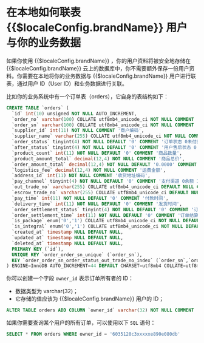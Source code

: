 # 在本地如何联表 {{$localeConfig.brandName}} 用户与你的业务数据

<LastUpdated/>

如果你使用 {{$localeConfig.brandName}} ，你的用户资料将被安全地存储在 {{$localeConfig.brandName}} 云上的数据库中，你不需要额外保存一份用户资料。你需要在本地将你的业务数据与 {{$localeConfig.brandName}} 用户进行联表，通过用户 ID（User ID）和业务数据进行关联。

比如你的业务系统中有一个订单表（orders），它自身的表结构如下：

```sql
CREATE TABLE `orders` (
  `id` int(10) unsigned NOT NULL AUTO_INCREMENT,
  `order_no` varchar(100) COLLATE utf8mb4_unicode_ci NOT NULL COMMENT '订单编号',
  `order_sn` varchar(100) COLLATE utf8mb4_unicode_ci NOT NULL COMMENT '交易号',
  `supplier_id` int(11) NOT NULL COMMENT '商户编码',
  `supplier_name` varchar(255) COLLATE utf8mb4_unicode_ci NOT NULL COMMENT '商户名称',
  `order_status` tinyint(4) NOT NULL DEFAULT '0' COMMENT '订单状态 0未付款,1已付款,2已发货,3已签收,-1退货申请,-2退货中,-3已退货,-4取消交易',
  `after_status` tinyint(4) NOT NULL DEFAULT '0' COMMENT '用户售后状态 0 未发起售后 1 申请售后 -1 售后已取消 2 处理中 200 处理完毕',
  `product_count` int(11) NOT NULL DEFAULT '0' COMMENT '商品数量',
  `product_amount_total` decimal(12,4) NOT NULL COMMENT '商品总价',
  `order_amount_total` decimal(12,4) NOT NULL DEFAULT '0.0000' COMMENT '实际付款金额',
  `logistics_fee` decimal(12,4) NOT NULL COMMENT '运费金额',
  `address_id` int(11) NOT NULL COMMENT '收货地址编码',
  `pay_channel` tinyint(4) NOT NULL DEFAULT '0' COMMENT '支付渠道 0余额 1微信 2支付宝',
  `out_trade_no` varchar(255) COLLATE utf8mb4_unicode_ci DEFAULT NULL COMMENT '订单支付单号',
  `escrow_trade_no` varchar(255) COLLATE utf8mb4_unicode_ci DEFAULT NULL COMMENT '第三方支付流水号',
  `pay_time` int(11) NOT NULL DEFAULT '0' COMMENT '付款时间',
  `delivery_time` int(11) NOT NULL DEFAULT '0' COMMENT '发货时间',
  `order_settlement_status` tinyint(4) NOT NULL DEFAULT '0' COMMENT '订单结算状态 0未结算 1已结算',
  `order_settlement_time` int(11) NOT NULL DEFAULT '0' COMMENT '订单结算时间',
  `is_package` enum('0','1') COLLATE utf8mb4_unicode_ci NOT NULL DEFAULT '0' COMMENT '是否是套餐',
  `is_integral` enum('0','1') COLLATE utf8mb4_unicode_ci NOT NULL DEFAULT '0' COMMENT '是否是积分产品',
  `created_at` timestamp NULL DEFAULT NULL,
  `updated_at` timestamp NULL DEFAULT NULL,
  `deleted_at` timestamp NULL DEFAULT NULL,
  PRIMARY KEY (`id`),
  UNIQUE KEY `order_order_sn_unique` (`order_sn`),
  KEY `order_order_sn_order_status_out_trade_no_index` (`order_sn`,`order_status`,`out_trade_no`(191))
) ENGINE=InnoDB AUTO_INCREMENT=44 DEFAULT CHARSET=utf8mb4 COLLATE=utf8mb4_unicode_ci;
```

你可以创建一个字段 `owner_id` 表示订单所有者的 ID：

- 数据类型为 varchar(32)；
- 它存储的值应该为 {{$localeConfig.brandName}} 用户的 ID；

```sql
ALTER TABLE orders ADD COLUMN `owner_id` varchar(32) NOT NULL COMMENT '订单所有者用户 ID',
```

如果你需要查询某个用户的所有订单，可以使用以下 `SQL` 语句：

```sql
SELECT * FROM orders WHERE owner_id = '6035120c3xxxxxe890e080db'
```